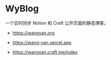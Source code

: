 # WyBlog

一个实时同步 Notion 和 Craft 公开页面的静态博客。

- <https://wangyan.org>

- <https://wang-yan.vercel.app>

- <https://wangyan.craft.me/index>